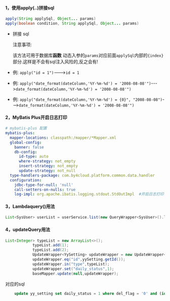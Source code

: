 #### 1，使用apply(..)拼接sql

```java
apply(String applySql, Object... params)
apply(boolean condition, String applySql, Object... params)
```

- 拼接 sql

  注意事项:

  该方法可用于数据库**函数** 动态入参的`params`对应前面`applySql`内部的`{index}`部分.这样是不会有sql注入风险的,反之会有!

- 例: `apply("id = 1")`--->`id = 1`

- 例: `apply("date_format(dateColumn,'%Y-%m-%d') = '2008-08-08'")`--->`date_format(dateColumn,'%Y-%m-%d') = '2008-08-08'")`

- 例: `apply("date_format(dateColumn,'%Y-%m-%d') = {0}", "2008-08-08")`--->`date_format(dateColumn,'%Y-%m-%d') = '2008-08-08'")`

#### 2，MyBatis Plus开启日志打印

```yaml
# mybatis-plus 配置
mybatis-plus:
  mapper-locations: classpath:/mapper/*Mapper.xml
  global-config:
    banner: false
    db-config:
      id-type: auto
      where-strategy: not_empty
      insert-strategy: not_empty
      update-strategy: not_null
  type-handlers-package: com.by4cloud.platform.common.data.handler
  configuration:
    jdbc-type-for-null: 'null'
    call-setters-on-nulls: true
    log-impl: org.apache.ibatis.logging.stdout.StdOutImpl  #开启日志打印
```

#### 3，Lambdaquery()用法

```java
List<SysUser> userList = userService.list(new QueryWrapper<SysUser>().lambda()			.eq(deptId!=null,SysUser::getDeptId,deptId).like(StrUtil.isNotBlank(name),SysUser::getName,name));
```

#### 4，updateQuery用法

```java
List<Integer> typeList = new ArrayList<>();
            typeList.add(1);
            typeList.add(2);
            UpdateWrapper<YySetting> updateWrapper = new UpdateWrapper<>();
            updateWrapper.eq("id",yySetting.getId());
            updateWrapper.in("type",typeList);
            updateWrapper.set("daily_status",1);
            baseMapper.update(null,updateWrapper);

```

对应的sql

```sql
    update yy_setting set daily_status = 1 where del_flag = '0' and (id = 1635560867120164866 and type in (1, 2))
```


